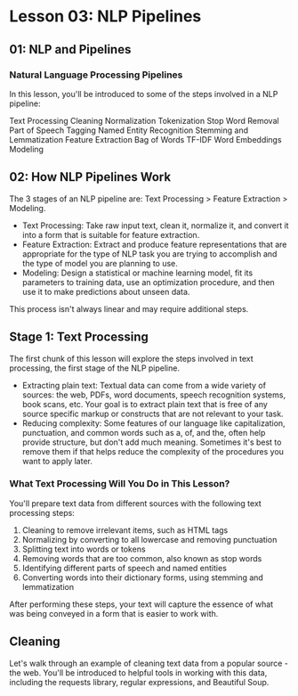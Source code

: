 # Lesson 03: NLP Pipelines
## 01: NLP and Pipelines

### Natural Language Processing Pipelines
In this lesson, you'll be introduced to some of the steps involved in a NLP pipeline:

Text Processing
Cleaning
Normalization
Tokenization
Stop Word Removal
Part of Speech Tagging
Named Entity Recognition
Stemming and Lemmatization
Feature Extraction
Bag of Words
TF-IDF
Word Embeddings
Modeling

## 02: How NLP Pipelines Work
The 3 stages of an NLP pipeline are: Text Processing > Feature Extraction > Modeling.

- Text Processing: Take raw input text, clean it, normalize it, and convert it into a form that is suitable for feature extraction.
- Feature Extraction: Extract and produce feature representations that are appropriate for the type of NLP task you are trying to accomplish and the type of model you are planning to use.
- Modeling: Design a statistical or machine learning model, fit its parameters to training data, use an optimization procedure, and then use it to make predictions about unseen data.

This process isn't always linear and may require additional steps.

## Stage 1: Text Processing
The first chunk of this lesson will explore the steps involved in text processing, the first stage of the NLP pipeline.

- Extracting plain text: Textual data can come from a wide variety of sources: the web, PDFs, word documents, speech recognition systems, book scans, etc. Your goal is to extract plain text that is free of any source specific markup or constructs that are not relevant to your task.
- Reducing complexity: Some features of our language like capitalization, punctuation, and common words such as a, of, and the, often help provide structure, but don't add much meaning. Sometimes it's best to remove them if that helps reduce the complexity of the procedures you want to apply later.

### What Text Processing Will You Do in This Lesson?
You'll prepare text data from different sources with the following text processing steps:

1. Cleaning to remove irrelevant items, such as HTML tags
2. Normalizing by converting to all lowercase and removing punctuation
3. Splitting text into words or tokens
4. Removing words that are too common, also known as stop words
5. Identifying different parts of speech and named entities
6. Converting words into their dictionary forms, using stemming and lemmatization

After performing these steps, your text will capture the essence of what was being conveyed in a form that is easier to work with.

## Cleaning
Let's walk through an example of cleaning text data from a popular source - the web. You'll be introduced to helpful tools in working with this data, including the requests library, regular expressions, and Beautiful Soup.

